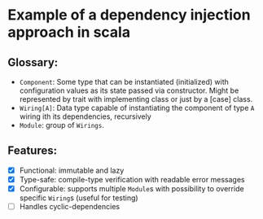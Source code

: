# Example of a dependency injection approach in scala

## Glossary:
- `Component`: Some type that can be instantiated (initialized) with configuration values as its state passed via constructor. Might be represented by trait with implementing class or just by a [case] class. 
- `Wiring[A]`: Data type capable of instantiating the component of type `A` wiring ith its dependencies, recursively
- `Module`: group of `Wirings`.

## Features:
- [x] Functional: immutable and lazy
- [x] Type-safe: compile-type verification with readable error messages
- [x] Configurable: supports multiple `Module`s with possibility to override specific `Wiring`s (useful for testing)
- [ ] Handles cyclic-dependencies
